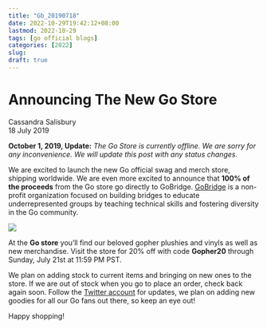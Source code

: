 ```yaml
---
title: "Gb_20190718"
date: 2022-10-29T19:42:12+08:00
lastmod: 2022-10-29
tags: [go official blogs]
categories: [2022]
slug:
draft: true
---
```

# Announcing The New Go Store

Cassandra Salisbury  
18 July 2019

**October 1, 2019, Update:** _The Go Store is currently offline._ _We are sorry for any inconvenience._ _We will update this post with any status changes._

We are excited to launch the new Go official swag and merch store, shipping worldwide. We are even more excited to announce that **100% of the proceeds** from the Go store go directly to GoBridge. [GoBridge](https://github.com/gobridge/about-us) is a non-profit organization focused on building bridges to educate underrepresented groups by teaching technical skills and fostering diversity in the Go community.

![](store/gophers.jpg)

At the **Go store** you’ll find our beloved gopher plushies and vinyls as well as new merchandise. Visit the store for 20% off with code **Gopher20** through Sunday, July 21st at 11:59 PM PST.

We plan on adding stock to current items and bringing on new ones to the store. If we are out of stock when you go to place an order, check back again soon. Follow the [Twitter account](https://twitter.com/golang) for updates, we plan on adding new goodies for all our Go fans out there, so keep an eye out!

Happy shopping!
